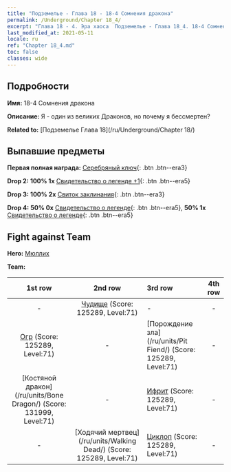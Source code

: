 ```yaml
---
title: "Подземелье - Глава 18 - 18-4 Сомнения дракона"
permalink: /Underground/Chapter 18_4/
excerpt: "Глава 18 - 4. Эра хаоса  Подземелье - Глава 18_4. 18-4 Сомнения дракона"
last_modified_at: 2021-05-11
locale: ru
ref: "Chapter 18_4.md"
toc: false
classes: wide
---
```


## Подробности

 **Имя:** 18-4 Сомнения дракона

 **Описание:** Я - один из великих Драконов, но почему я бессмертен?

 **Related to:** [Подземелье Глава 18](/ru/Underground/Chapter 18/)

## Выпавшие предметы

 **Первая полная награда:** [Серебряный ключ](/ItemsRU/con_693/){: .btn .btn--era3}

 **Drop 2:** **100% 1x** [Свидетельство о легенде +1](/ItemsRU/mat_74/){: .btn .btn--era5}

 **Drop 3:** **100% 2x** [Свиток заклинания](/ItemsRU/con_694/){: .btn .btn--era3}

 **Drop 4:** **50% 0x** [Свидетельство о легенде](/ItemsRU/mat_67/){: .btn .btn--era5}, **50% 1x** [Свидетельство о легенде](/ItemsRU/mat_67/){: .btn .btn--era5}


## Fight against Team
 **Hero:** [Мюллих](/ru/heroes/Mullich/)

 **Team:**


  | 1st row | 2nd row | 3rd row | 4th row |
  |:----:|:----:|:----|:----:|
  | - | [Чудище](/ru/units/Behemoth/) (Score: 125289, Level:71)  | - | - |
  | [Огр](/ru/units/Ogre/) (Score: 125289, Level:71)  | - | [Порождение зла](/ru/units/Pit Fiend/) (Score: 125289, Level:71)  | - |
  | [Костяной дракон](/ru/units/Bone Dragon/) (Score: 131999, Level:71)  | - | [Ифрит](/ru/units/Efreeti/) (Score: 125289, Level:71)  | - |
  | - | [Ходячий мертвец](/ru/units/Walking Dead/) (Score: 125289, Level:71)  | [Циклоп](/ru/units/Cyclops/) (Score: 125289, Level:71)  | - |


